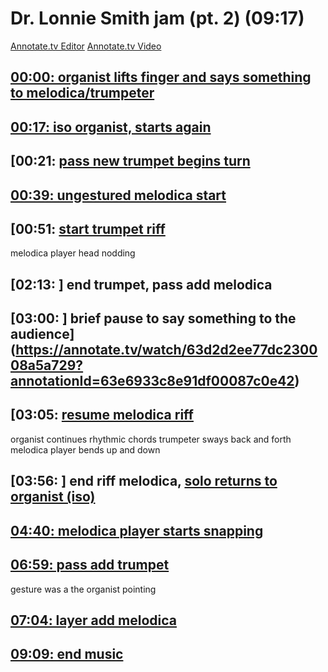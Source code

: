 # Dr. Lonnie Smith jam (pt. 2) (09:17)

[Annotate.tv Editor](https://annotate.tv/videos/63d2d2ee77dc230008a5a729)
[Annotate.tv Video](https://annotate.tv/watch/63d2d2ee77dc230008a5a729)



## [00:00: organist lifts finger and says something to melodica/trumpeter](https://annotate.tv/watch/63d2d2ee77dc230008a5a729?annotationId=63e689cf119fb50008f875a6)




## [00:17: iso organist, starts again](https://annotate.tv/watch/63d2d2ee77dc230008a5a729?annotationId=63e689f763d4d900083bb733)




## [00:21: [pass new trumpet begins turn](https://annotate.tv/watch/63d2d2ee77dc230008a5a729?annotationId=63e68a20af48da00086735da)




## [00:39: ungestured melodica start](https://annotate.tv/watch/63d2d2ee77dc230008a5a729?annotationId=63e68a5387d6220008c55d9d)




## [00:51: [ start trumpet riff](https://annotate.tv/watch/63d2d2ee77dc230008a5a729?annotationId=63e692477c4ab4000883dacf)

melodica player head nodding


## [02:13: ] end trumpet, pass add melodica [](https://annotate.tv/watch/63d2d2ee77dc230008a5a729?annotationId=63e692e68e91df00087c0e41)




## [03:00: ] brief pause to say something to the audience](https://annotate.tv/watch/63d2d2ee77dc230008a5a729?annotationId=63e6933c8e91df00087c0e42)




## [03:05: [ resume melodica riff](https://annotate.tv/watch/63d2d2ee77dc230008a5a729?annotationId=63e6936c8e91df00087c0e43)

organist continues rhythmic chords
trumpeter sways back and forth
melodica player bends up and down


## [03:56: ] end riff melodica, [ solo returns to organist (iso)](https://annotate.tv/watch/63d2d2ee77dc230008a5a729?annotationId=63e694f98e91df00087c0e44)




## [04:40: melodica player starts snapping](https://annotate.tv/watch/63d2d2ee77dc230008a5a729?annotationId=63e6959487d6220008c55e7d)




## [06:59: pass add trumpet](https://annotate.tv/watch/63d2d2ee77dc230008a5a729?annotationId=63e696468e91df00087c0e45)

gesture was a the organist pointing


## [07:04: layer add melodica](https://annotate.tv/watch/63d2d2ee77dc230008a5a729?annotationId=63e69660e3ae48000876e725)




## [09:09: end music](https://annotate.tv/watch/63d2d2ee77dc230008a5a729?annotationId=63e696de8e91df00087c0e46)



